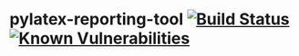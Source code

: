 # pylatex-reporting-tool [![Build Status](https://travis-ci.org/mikibox/pylatex-reporting-tool.svg?branch=master)](https://travis-ci.org/mikibox/pylatex-reporting-tool) [![Known Vulnerabilities](https://snyk.io/test/github/mikibox/pylatex-reporting-tool/badge.svg?targetFile=requirements.txt)](https://snyk.io/test/github/mikibox/pylatex-reporting-tool?targetFile=requirements.txt)


